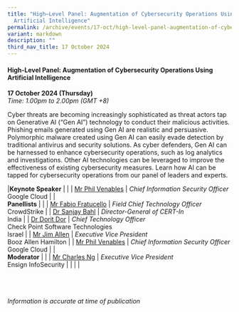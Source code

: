 ```yaml
---
title: "High–Level Panel: Augmentation of Cybersecurity Operations Using
  Artificial Intelligence"
permalink: /archive/events/17-oct/high-level-panel-augmentation-of-cybersecurity-operations-using-ai/
variant: markdown
description: ""
third_nav_title: 17 October 2024
---
```

#### **High-Level Panel: Augmentation of Cybersecurity Operations Using Artificial Intelligence**

**17 October 2024 (Thursday)**  
*Time: 1.00pm to 2.00pm (GMT +8)*

Cyber threats are becoming increasingly sophisticated as threat actors tap on Generative AI (“Gen AI”) technology to conduct their malicious activities. Phishing emails generated using Gen AI are realistic and persuasive. Polymorphic malware created using Gen AI can easily evade detection by traditional antivirus and security solutions. As cyber defenders, Gen AI can be harnessed to enhance cybersecurity operations, such as log analytics and investigations. Other AI technologies can be leveraged to improve the effectiveness of existing cybersecurity measures. Learn how AI can be tapped for cybersecurity operations from our panel of leaders and experts.

|**Keynote Speaker**          |                                                              |
| [Mr Phil Venables](/speakers/mr-phil-venables/)  | *Chief Information Security Officer* <br>Google Cloud      |
|<br>**Panellists**          |                                                              |
| [Mr Fabio Fratucello](/speakers/mr-fabio-fratucello/)  | *Field Chief Technology Officer* <br>CrowdStrike      |
| [Dr Sanjay Bahl](/speakers/dr-sanjay-bahl/)  | *Director-General of CERT-In* <br>India      |
| [Dr Dorit Dor](/speakers/dr-dorit-dor/)  | *Chief Technology Officer* <br>Check Point Software Technologies<br>Israel      |
| [Mr Jim Allen](/speakers/mr-jim-allen/)  | *Executive Vice President* <br>Booz Allen Hamilton      |
| [Mr Phil Venables](/speakers/mr-phil-venables/)  | *Chief Information Security Officer* <br>Google Cloud      |
|<br> **Moderator**          |                                                           |
| [Mr Charles Ng](/speakers/mr-charles-ng/)  | *Executive Vice President*<br>Ensign InfoSecurity                |
| | |

<br><br><br>
*Information is accurate at time of publication*